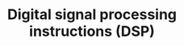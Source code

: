 ---
title: Digital signal processing instructions (DSP)
type: docs
#prev: docs/
# next: docs/folder/
---